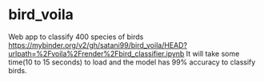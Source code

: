 # bird_voila
Web app to classify 400 species of birds
https://mybinder.org/v2/gh/satani99/bird_voila/HEAD?urlpath=%2Fvoila%2Frender%2Fbird_classifier.ipynb
It will take some time(10 to 15 seconds) to load and the model has 99% accuracy to classify birds.
